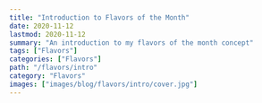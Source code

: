 ```yaml
---
title: "Introduction to Flavors of the Month"
date: 2020-11-12
lastmod: 2020-11-12
summary: "An introduction to my flavors of the month concept"
tags: ["Flavors"]
categories: ["Flavors"]
path: "/flavors/intro"
category: "Flavors"
images: ["images/blog/flavors/intro/cover.jpg"]
---
```

